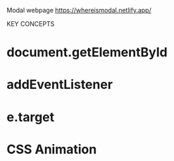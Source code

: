 Modal webpage
https://whereismodal.netlify.app/

KEY CONCEPTS
# document.getElementById
# addEventListener
# e.target
# CSS Animation
